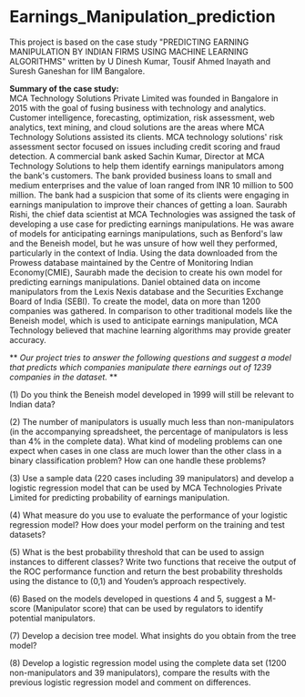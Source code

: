 # Earnings_Manipulation_prediction

This project is based on the case study "PREDICTING EARNING MANIPULATION BY INDIAN FIRMS USING MACHINE LEARNING ALGORITHMS" written by U Dinesh Kumar,  Tousif Ahmed Inayath and Suresh Ganeshan for IIM Bangalore.

**Summary of the case study:**   
MCA Technology Solutions Private Limited was founded in Bangalore in 2015 with the goal of fusing business with technology and analytics. Customer intelligence, forecasting, optimization, risk assessment, web analytics, text mining, and cloud solutions are the areas where MCA Technology Solutions assisted its clients. MCA technology solutions' risk assessment sector focused on issues including credit scoring and fraud detection. A commercial bank asked Sachin Kumar, Director at MCA Technology Solutions to help them identify earnings manipulators among the bank's customers. The bank provided business loans to small and medium enterprises and the value of loan ranged from INR 10 million to 500 million. The bank had a suspicion that some of its clients were engaging in earnings manipulation to improve their chances of getting a loan. Saurabh Rishi, the chief data scientist at MCA Technologies was assigned the task of developing a use case for predicting earnings manipulations. He was aware of models for anticipating earnings manipulations, such as Benford's law and the Beneish model, but he was unsure of how well they performed, particularly in the context of India. Using the data downloaded from the Prowess database maintained by the Centre of Monitoring Indian Economy(CMIE), Saurabh made the decision to create his own model for predicting earnings manipulations. Daniel obtained data on income manipulators from the Lexis Nexis database and the Securities Exchange Board of India (SEBI). To create the model, data on more than 1200 companies was gathered. In comparison to other traditional models like the Beneish model, which is used to anticipate earnings manipulation, MCA Technology believed that machine learning algorithms may provide greater accuracy.

** *Our project tries to answer the following questions and suggest a model that predicts which companies manipulate there earnings out of 1239 companies in the dataset.* **

(1) Do you think the Beneish model developed in 1999 will still be relevant to Indian data?

(2) The number of manipulators is usually much less than non-manipulators (in the accompanying spreadsheet, the percentage of manipulators is less than 4% in the complete data). What kind of modeling problems can one expect when cases in one class are much lower than the other class in a binary classification problem? How can one handle these problems?

(3) Use a sample data (220 cases including 39 manipulators) and develop a logistic regression model that can be used by MCA Technologies Private Limited for predicting probability of earnings manipulation.

(4) What measure do you use to evaluate the performance of your logistic regression model? How does your model perform on the training and test datasets?

(5) What is the best probability threshold that can be used to assign instances to different classes? Write two functions that receive the output of the ROC performance function and return the best probability thresholds using the distance to (0,1) and Youden’s approach respectively.

(6) Based on the models developed in questions 4 and 5, suggest a M-score (Manipulator score) that can be used by regulators to identify potential manipulators.

(7) Develop a decision tree model. What insights do you obtain from the tree model?

(8) Develop a logistic regression model using the complete data set (1200 non-manipulators and 39 manipulators), compare the results with the previous logistic  regression model and comment on differences.

